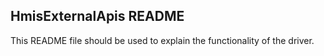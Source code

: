 ## HmisExternalApis README

This README file should be used to explain the functionality of the driver.
